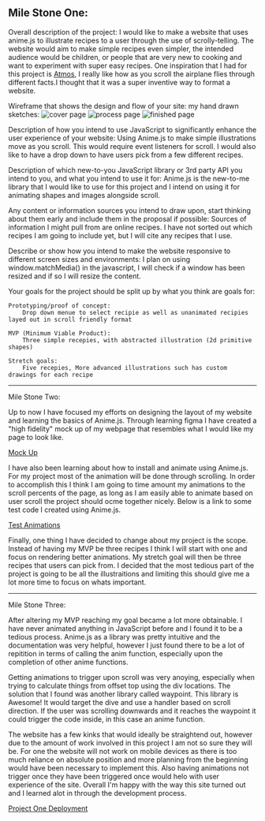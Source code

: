 Mile Stone One:
--------------------------------
Overall description of the project:
    I would like to make a website that uses anime.js to illustrate recipes to a user through the use of scrolly-telling. The website would aim to make simple recipes even simpler, the intended audience would be children, or people that are very new to cooking and want to experiment with super easy recipes. One inspiration that I had for this project is [Atmos](https://atmos.leeroy.ca), I really like how as you scroll the airplane flies through different facts.I thought that it was a super inventive way to format a website.

Wireframe that shows the design and flow of your site:
    my hand drawn sketches:
    ![cover page](Group-PDF-Export_page_1.jpeg) 
    ![process page](Group-PDF-Export_page_2.jpeg)
    ![finished page](Group-PDF-Export_page_3.jpeg) 

Description of how you intend to use JavaScript to significantly enhance the user experience of your website:
    Using Anime.js to make simple illustrations move as you scroll. This would require event listeners for scroll. I would also like to have a drop down to have users pick from a few different recipes.

Description of which new-to-you JavaScript library or 3rd party API you intend to you, and what you intend to use it for:
    Anime.js is the new-to-me library that I would like to use for this project and I intend on using it for animating shapes and images alongside scroll.

Any content or information sources you intend to draw upon, start thinking about them early and include them in the proposal if possible:
    Sources of information I might pull from are online recipes. I have not sorted out which recipes I am going to include yet, but I will cite any recipes that I use.

Describe or show how you intend to make the website responsive to different screen sizes and environments:
    I plan on using window.matchMedia() in the javascript, I will check if a window has been resized and if so I will resize the content. 

Your goals for the project should be split up by what you think are goals for:
    
    Prototyping/proof of concept:
        Drop down menue to select recipie as well as unanimated recipies layed out in scroll friendly format

    MVP (Minimum Viable Product):
        Three simple recepies, with abstracted illustration (2d primitive shapes)

    Stretch goals:
        Five recepies, More advanced illustrations such has custom drawings for each recipe

---------------------------------------------------------------------------------------------------------------
Mile Stone Two:

Up to now I have focused my efforts on designing the layout of my website and learning the basics of Anime.js. Through learning figma I have created a "high fidelity" mock up of my webpage that resembles what I would like my page to look like.

[Mock Up](https://www.figma.com/design/3hf3KFyFOf3J5LMHdvjCjM/HF-recipease?node-id=9-356&t=OJBx5Z9oOokUOUbk-1)

I have also been learning about how to install and animate using Anime.js. For my project most of the animation will be done through scrolling. In order to accomplish this I think I am going to time amount my animations to the scroll percents of the page, as long as I am easily able to animate based on user scroll the project should ocme together nicely. Below is a link to some test code I created using Anime.js.

[Test Animations](https://github.com/WolfgangLoud/ATLS-4630-FA24/blob/b36f2f6484d9c084770dc13e1b81cc8aa6c3c6a0/projectOne/main.js)

Finally, one thing I have decided to change about my project is the scope. Instead of having my MVP be three recipes I think I will start with one and focus on rendering better animations. My stretch goal will then be three recipes that users can pick from. I decided that the most tedious part of the project is going to be all the illustraitions and limiting this should give me a lot more time to focus on whats important.

-------------------------------------------------------------------------------------------------------------------
Mile Stone Three:

After altering my MVP reaching my goal became a lot more obtainable. I have never animated anything in JavaScript before and I found it to be a tedious process. Anime.js as a library was pretty intuitive and the documentation was very helpful, however I just found there to be a lot of repitition in terms of calling the anim function, especially upon the completion of other anime functions. 

Getting animations to trigger upon scroll was very anoying, especially when trying to calculate things from offset top using the div locations. The solution that I found was another library called waypoint. This library is Awesome! It would target the dive and use a handler based on scroll direction. If the user was scrolling downwards and it reaches the waypoint it could trigger the code inside, in this case an anime function.

The website has a few kinks that would ideally be straightend out, however due to the amount of work involved in this project I am not so sure they will be. For one the website will not work on mobile devices as there is too much reliance on absolute position and more planning from the beginning would have been necessary to implement this. Also having animations not trigger once they have been triggered once would helo with user experience of the site. Overall I'm happy with the way this site turned out and I learned alot in through the development process.

[Project One Deployment](https://atls-4630-fa-24-5742.vercel.app/)





